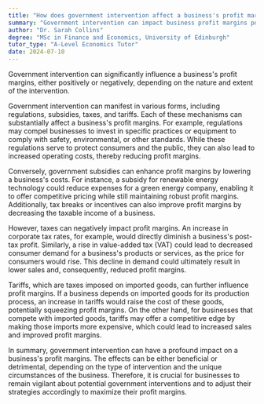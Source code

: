 ```yaml
---
title: "How does government intervention affect a business's profit margins?"
summary: "Government intervention can impact business profit margins positively or negatively, depending on the type and degree of the intervention implemented."
author: "Dr. Sarah Collins"
degree: "MSc in Finance and Economics, University of Edinburgh"
tutor_type: "A-Level Economics Tutor"
date: 2024-07-10
---
```


Government intervention can significantly influence a business's profit margins, either positively or negatively, depending on the nature and extent of the intervention.

Government intervention can manifest in various forms, including regulations, subsidies, taxes, and tariffs. Each of these mechanisms can substantially affect a business's profit margins. For example, regulations may compel businesses to invest in specific practices or equipment to comply with safety, environmental, or other standards. While these regulations serve to protect consumers and the public, they can also lead to increased operating costs, thereby reducing profit margins.

Conversely, government subsidies can enhance profit margins by lowering a business's costs. For instance, a subsidy for renewable energy technology could reduce expenses for a green energy company, enabling it to offer competitive pricing while still maintaining robust profit margins. Additionally, tax breaks or incentives can also improve profit margins by decreasing the taxable income of a business.

However, taxes can negatively impact profit margins. An increase in corporate tax rates, for example, would directly diminish a business's post-tax profit. Similarly, a rise in value-added tax (VAT) could lead to decreased consumer demand for a business's products or services, as the price for consumers would rise. This decline in demand could ultimately result in lower sales and, consequently, reduced profit margins.

Tariffs, which are taxes imposed on imported goods, can further influence profit margins. If a business depends on imported goods for its production process, an increase in tariffs would raise the cost of these goods, potentially squeezing profit margins. On the other hand, for businesses that compete with imported goods, tariffs may offer a competitive edge by making those imports more expensive, which could lead to increased sales and improved profit margins.

In summary, government intervention can have a profound impact on a business's profit margins. The effects can be either beneficial or detrimental, depending on the type of intervention and the unique circumstances of the business. Therefore, it is crucial for businesses to remain vigilant about potential government interventions and to adjust their strategies accordingly to maximize their profit margins.
    